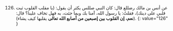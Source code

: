 126. عن أنس بن مالك رضللع  قال: كان النبي صللس يكثر أن يقول: (يا مقلب القلوب ثبت قلبي على دينك)، فقلتُ: يا رسول الله، آمنا بك وبما جئت، به فهل تخاف علينا؟ قال: (**نعم، إن القلوب بين إصبعين من أصابع الله تعالى** يقلبها كيف يشاء).
{: value="126" }